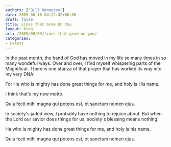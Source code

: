 ```yaml
---
authors: ["Bill Hennessy"]
date: 2005-08-10 04:22:42+00:00
draft: false
title: Lines That Grow On You
layout: blog
url: /2005/08/09/lines-that-grow-on-you/
categories:
- Latest
---
```


In the past month, the hand of God has moved in my life so many times in so many wondeful ways.  Over and over, I find myself whispering parts of the Magnificat.  There is one stanza of that prayer that has worked its way into my very DNA:

 For He who is mighty has done great things for me, and holy is His name.

I think that's my new motto.

Quia fecit mihi magna qui potens est, et sanctum nomen ejus.

In society's jaded view, I probably have nothing to rejoice about.  But when the Lord our savior does things for us, society's blessing means nothing.

He who is mighty has done great things for me, and holy is his name.

Quia fecit mihi magna qui potens est, et sanctum nomen ejus.


